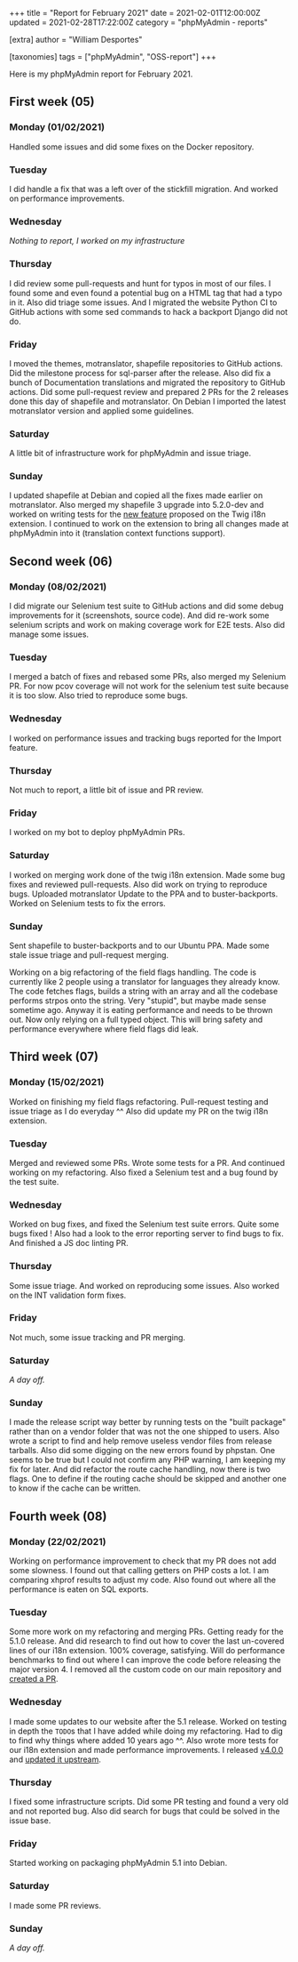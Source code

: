 +++
title = "Report for February 2021"
date = 2021-02-01T12:00:00Z
updated = 2021-02-28T17:22:00Z
category = "phpMyAdmin - reports"

[extra]
author = "William Desportes"

[taxonomies]
tags = ["phpMyAdmin", "OSS-report"]
+++

Here is my phpMyAdmin report for February 2021.

<!-- more -->

## First week (05)

### Monday (01/02/2021)

Handled some issues and did some fixes on the Docker repository.

### Tuesday

I did handle a fix that was a left over of the stickfill migration.
And worked on performance improvements.

### Wednesday

_Nothing to report, I worked on my infrastructure_

### Thursday

I did review some pull-requests and hunt for typos in most of our files. I found some and even found a potential bug on a HTML tag that had a typo in it. Also did triage some issues.
And I migrated the website Python CI to GitHub actions with some sed commands to hack a backport Django did not do.

### Friday

I moved the themes, motranslator, shapefile repositories to GitHub actions. Did the milestone process for sql-parser after the release.
Also did fix a bunch of Documentation translations and migrated the repository to GitHub actions.
Did some pull-request review and prepared 2 PRs for the 2 releases done this day of shapefile and motranslator.
On Debian I imported the latest motranslator version and applied some guidelines.

### Saturday

A little bit of infrastructure work for phpMyAdmin and issue triage.

### Sunday

I updated shapefile at Debian and copied all the fixes made earlier on motranslator.
Also merged my shapefile 3 upgrade into 5.2.0-dev and worked on writing tests for the [new feature](https://github.com/phpmyadmin/twig-i18n-extension/pull/5) proposed on the Twig i18n extension.
I continued to work on the extension to bring all changes made at phpMyAdmin into it (translation context functions support).

## Second week (06)

### Monday (08/02/2021)

I did migrate our Selenium test suite to GitHub actions and did some debug improvements for it (screenshots, source code).
And did re-work some selenium scripts and work on making coverage work for E2E tests.
Also did manage some issues.

### Tuesday

I merged a batch of fixes and rebased some PRs, also merged my Selenium PR.
For now pcov coverage will not work for the selenium test suite because it is too slow.
Also tried to reproduce some bugs.

### Wednesday

I worked on performance issues and tracking bugs reported for the Import feature.

### Thursday

Not much to report, a little bit of issue and PR review.

### Friday

I worked on my bot to deploy phpMyAdmin PRs.

### Saturday

I worked on merging work done of the twig i18n extension. Made some bug fixes and reviewed pull-requests.
Also did work on trying to reproduce bugs. Uploaded motranslator Update to the PPA and to buster-backports.
Worked on Selenium tests to fix the errors.

### Sunday

Sent shapefile to buster-backports and to our Ubuntu PPA. Made some stale issue triage and pull-request merging.

Working on a big refactoring of the field flags handling. The code is currently like 2 people using a translator for languages they already know. The code fetches flags, builds a string with an array and all the codebase performs strpos onto the string. Very "stupid", but maybe made sense sometime ago. Anyway it is eating performance and needs to be thrown out. Now only relying on a full typed object. This will bring safety and performance everywhere where field flags did leak.

## Third week (07)

### Monday (15/02/2021)

Worked on finishing my field flags refactoring. Pull-request testing and issue triage as I do everyday ^^
Also did update my PR on the twig i18n extension.

### Tuesday

Merged and reviewed some PRs. Wrote some tests for a PR.
And continued working on my refactoring. Also fixed a Selenium test and a bug found by the test suite.

### Wednesday

Worked on bug fixes, and fixed the Selenium test suite errors. Quite some bugs fixed !
Also had a look to the error reporting server to find bugs to fix.
And finished a JS doc linting PR.

### Thursday

Some issue triage. And worked on reproducing some issues.
Also worked on the INT validation form fixes.

### Friday

Not much, some issue tracking and PR merging.

### Saturday

_A day off._

### Sunday

I made the release script way better by running tests on the "built package" rather than on a vendor folder that was not the one shipped to users. Also wrote a script to find and help remove useless vendor files from release tarballs.
Also did some digging on the new errors found by phpstan. One seems to be true but I could not confirm any PHP warning, I am keeping my fix for later.
And did refactor the route cache handling, now there is two flags. One to define if the routing cache should be skipped and another one to know if the cache can be written.

## Fourth week (08)

### Monday (22/02/2021)

Working on performance improvement to check that my PR does not add some slowness. I found out that calling getters on PHP costs a lot.
I am comparing xhprof results to adjust my code. Also found out where all the performance is eaten on SQL exports.

### Tuesday

Some more work on my refactoring and merging PRs. Getting ready for the 5.1.0 release.
And did research to find out how to cover the last un-covered lines of our i18n extension. 100% coverage, satisfying.
Will do performance benchmarks to find out where I can improve the code before releasing the major version 4.
I removed all the custom code on our main repository and [created a PR](https://github.com/phpmyadmin/phpmyadmin/pull/16675).

### Wednesday

I made some updates to our website after the 5.1 release. Worked on testing in depth the `TODO`s that I have added while doing my refactoring. Had to dig to find why things where added 10 years ago ^^.
Also wrote more tests for our i18n extension and made performance improvements. I released [v4.0.0](https://github.com/phpmyadmin/twig-i18n-extension/releases/tag/v4.0.0) and [updated it upstream](https://github.com/phpmyadmin/phpmyadmin/pull/16675).

### Thursday

I fixed some infrastructure scripts. Did some PR testing and found a very old and not reported bug.
Also did search for bugs that could be solved in the issue base.

### Friday

Started working on packaging phpMyAdmin 5.1 into Debian.

### Saturday

I made some PR reviews.

### Sunday

_A day off._
